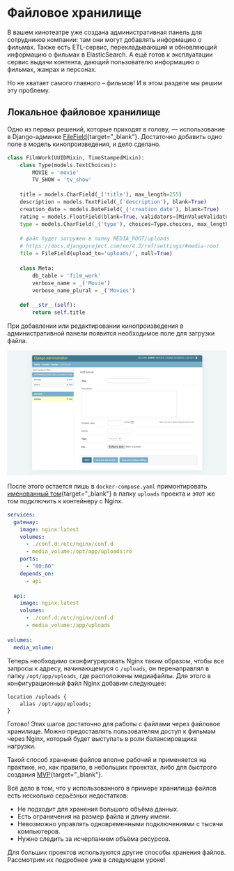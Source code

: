 # Файловое хранилище

В вашем кинотеатре уже создана административная панель для сотрудников компании: там они могут добавлять информацию о фильмах. Также есть ETL-сервис, перекладывающий и обновляющий информацию о фильмах в ElasticSearch. А ещё готов к эксплуатации сервис выдачи контента, дающий пользователю информацию о фильмах, жанрах и персонах.

Но не хватает самого главного – фильмов! И в этом разделе мы решим эту проблему.

## Локальное файловое хранилище

Одно из первых решений, которые приходят в голову, — использование в Django-админке [FileField](https://docs.djangoproject.com/en/4.2/ref/models/fields/#filefield){target="_blank"}.
Достаточно добавить одно поле в модель кинопроизведения, и дело сделано.

```python
class FilmWork(UUIDMixin, TimeStampedMixin):
    class Type(models.TextChoices):
        MOVIE = 'movie'
        TV_SHOW = 'tv_show'

    title = models.CharField(_('title'), max_length=255)
    description = models.TextField(_('description'), blank=True)
    creation_date = models.DateField(_('creation_date'), blank=True)
    rating = models.FloatField(blank=True, validators=[MinValueValidator(0), MaxValueValidator(100)])
    type = models.CharField(_('type'), choices=Type.choices, max_length=10)
    
    # файл будет загружен в папку MEDIA_ROOT/uploads
    # https://docs.djangoproject.com/en/4.2/ref/settings/#media-root
    file = FileField(upload_to='uploads/', null=True)

    class Meta:
        db_table = 'film_work'
        verbose_name = _('Movie')
        verbose_name_plural = _('Movies')

    def __str__(self):
        return self.title
```

При добавлении или редактировании кинопроизведения в административной панели появится необходимое поле для загрузки файла.

![image](images/film-django-admin_fin.png)

После этого остается лишь в `docker-compose.yaml` примонтировать [именованный том](https://docs.docker.com/storage/volumes/){target="_blank"} в папку `uploads` проекта и этот же том подключить к контейнеру с Nginx.

```yaml
services:
  gateway:
    image: nginx:latest 
    volumes:
      - ./conf.d:/etc/nginx/conf.d 
      - media_volume:/opt/app/uploads:ro 
    ports:
      - "80:80"
    depends_on:
      - api

  api:
    image: nginx:latest 
    volumes:
      - ./conf.d:/etc/nginx/conf.d 
      - media_volume:/app/uploads

volumes:
  media_volume:
```

Теперь необходимо сконфигурировать Nginx таким образом, чтобы все запросы к адресу, начинающемуся с `/uploads`, он перенаправлял в папку `/opt/app/uploads`, где расположены медиафайлы. Для этого в конфигурационный файл Nginx добавим следующее:

```nginx configuration
location /uploads { 
    alias /opt/app/uploads; 
} 
```

Готово! Этих шагов достаточно для работы с файлами через файловое хранилище. Можно предоставлять пользователям доступ к фильмам через Nginx, который будет выступать в роли балансировщика нагрузки.

Такой способ хранения файлов вполне рабочий и применяется на практике, но, как правило, в небольших проектах, либо для быстрого создания [MVP](https://ru.wikipedia.org/wiki/%D0%9C%D0%B8%D0%BD%D0%B8%D0%BC%D0%B0%D0%BB%D1%8C%D0%BD%D0%BE_%D0%B6%D0%B8%D0%B7%D0%BD%D0%B5%D1%81%D0%BF%D0%BE%D1%81%D0%BE%D0%B1%D0%BD%D1%8B%D0%B9_%D0%BF%D1%80%D0%BE%D0%B4%D1%83%D0%BA%D1%82){target="_blank"}. 

Всё дело в том, что у использованного в примере хранилища файлов есть несколько серьёзных недостатков:

* Не подходит для хранения большого объёма данных.
* Есть ограничения на размер файла и длину имени.
* Невозможно управлять одновременными подключениями с тысячи компьютеров.
* Нужно следить за исчерпанием объёма ресурсов.

Для больших проектов используются другие способы хранения файлов. Рассмотрим их подробнее уже в следующем уроке!
